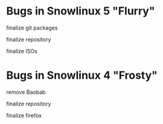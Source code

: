 Bugs in Snowlinux 5 "Flurry"
============================

finalize git packages

finalize repository

finalize ISOs


Bugs in Snowlinux 4 "Frosty"
============================

remove Baobab

finalize repository

finalize firefox
